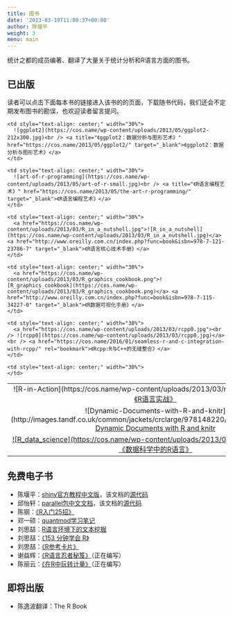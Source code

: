 ```yaml
---
title: 图书
date: '2013-03-19T11:08:37+00:00'
author: 陈堰平
weight: 3
menu: main
---
```



统计之都的成员编著、翻译了大量关于统计分析和R语言方面的图书。

## 已出版

读者可以点击下面每本书的链接进入该书的的页面，下载随书代码，我们还会不定期发布图书的勘误，也欢迎读者留言提问。

<table>
  <tr>
    <td style="text-align: center;" width="30%">
      ![R-in-Action](https://cos.name/wp-content/uploads/2013/03/r-in-action-small.jpg)<br /> <a title="《R语言实战》" href="https://cos.name/2013/03/r-in-action/" target="_blank">《R语言实战》</a>
    </td>
    
    <td style="text-align: center;" width="30%">
      ![ggplot2](https://cos.name/wp-content/uploads/2013/05/ggplot2-212x300.jpg)<br /> <a title="《ggplot2：数据分析与图形艺术》" href="https://cos.name/2013/05/ggplot2/" target="_blank">《ggplot2：数据分析与图形艺术》</a>
    </td>
    
    <td style="text-align: center;" width="30%">
      ![art-of-r-programming](https://cos.name/wp-content/uploads/2013/05/art-of-r-small.jpg)<br /> <a title="《R语言编程艺术》" href="https://cos.name/2013/05/the-art-r-programming/" target="_blank">《R语言编程艺术》</a>
    </td>
  </tr>
  
  <tr>
    <td style="text-align: center;" width="30%">
      ![Dynamic-Documents-with-R-and-knitr](http://images.tandf.co.uk/common/jackets/crclarge/978148220/9781482203530.jpg)<br /> <a title="Dynamic Documents with R and knitr" href="http://www.crcpress.com/product/isbn/9781482203530" target="_blank">Dynamic Documents with R and knitr</a>
    </td>
    
    <td style="text-align: center;" width="30%">
      <a href="https://cos.name/wp-content/uploads/2013/03/R_in_a_nutshell.jpg">![R_in_a_nutshell](https://cos.name/wp-content/uploads/2013/03/R_in_a_nutshell.jpg)</a><a href="http://www.oreilly.com.cn/index.php?func=book&isbn=978-7-121-23786-7" target="_blank">《R语言核心技术手册》</a>
    </td>
    
    <td style="text-align: center;" width="30%">
      <a href="https://cos.name/wp-content/uploads/2013/03/R_graphics_cookbook.png">![R_graphics_cookbook](https://cos.name/wp-content/uploads/2013/03/R_graphics_cookbook.png)</a> <a href="http://www.oreilly.com.cn/index.php?func=book&isbn=978-7-115-34227-0" target="_blank">《R数据可视化手册》</a>
    </td>
  </tr>
  
  <tr>
    <td style="text-align: center;" width="30%">
      <a href="https://cos.name/wp-content/uploads/2013/03/R_data_science.jpg">![R_data_science](https://cos.name/wp-content/uploads/2013/03/R_data_science.jpg)</a><br /> <a title="Dynamic Documents with R and knitr" href="https://cos.name/2015/07/years-as-a-data-scientist/" target="_blank">《数据科学中的R语言》</a>
    </td>
    
    <td style="text-align: center;" width="30%">
      <a href="https://cos.name/wp-content/uploads/2013/03/rcpp0.jpg"><br /> ![rcpp0](https://cos.name/wp-content/uploads/2013/03/rcpp0.jpg)</a><br /> <a href="https://cos.name/2016/01/seamless-r-and-c-integration-with-rcpp/" rel="bookmark">《Rcpp:R与C++的无缝整合》</a>
    </td>
    
    <td style="text-align: center;" width="30%">
    </td>
  </tr>
</table>

## 免费电子书

  * 陈堰平：<a href="http://yanping.me/shiny-tutorial/" target="_blank">shiny官方教程中文版</a>，该文档的<a href="https://github.com/yanping/shiny-tutorial" target="_blank">源代码</a>
  * 邱怡轩：<a href="https://github.com/yixuan/parallel-translation/blob/master/parallel_zh_CN.pdf?raw=true" target="_blank">parallel包中文文档</a>，该文档的<a href="https://github.com/yixuan/parallel-translation" target="_blank">源代码</a>
  * 陈钢：<a title="R入门25招" href="http://gossipcoder.com/?tag=r%E5%85%A5%E9%97%A825%E6%8B%9B" target="_blank">《R入门25招》</a>
  * 邓一硕：<a href="https://github.com/dengyishuo/dengyishuo.github.com/tree/master/RFinance" target="_blank">quantmod学习笔记</a>
  * 刘思喆：<a href="http://www.bjt.name/upload/pdf/Text%20Mining%20in%20R.pdf" target="_blank">R语言环境下的文本挖掘</a>
  * 刘思喆：<a title="153 分钟学会 R" href="http://cran.r-project.org/doc/contrib/Liu-FAQ.pdf" target="_blank">《153 分钟学会 R》</a>
  * 刘思喆：<a title="R参考卡片" href="http://cran.r-project.org/doc/contrib/Liu-R-refcard.pdf" target="_blank">《R参考卡片》</a>
  * 谢益辉：<a title="R语言忍者秘笈" href="https://github.com/yihui/r-ninja" target="_blank">《R语言忍者秘笈》</a>（正在编写）
  * 陈丽云：<a title="在R中玩转计量" href="https://github.com/cloudly/Play-Econometrics-with-R" target="_blank">《在R中玩转计量》</a>（正在编写）

## 即将出版

  * 陈逸波翻译：The R Book
